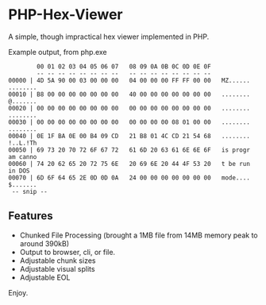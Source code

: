 # PHP-Hex-Viewer
A simple, though impractical hex viewer implemented in PHP.

Example output, from php.exe

```
        00 01 02 03 04 05 06 07   08 09 0A 0B 0C 0D 0E 0F   
        -- -- -- -- -- -- -- --   -- -- -- -- -- -- -- --   
00000 | 4D 5A 90 00 03 00 00 00   04 00 00 00 FF FF 00 00   MZ...... ........ 
00010 | B8 00 00 00 00 00 00 00   40 00 00 00 00 00 00 00   ........ @....... 
00020 | 00 00 00 00 00 00 00 00   00 00 00 00 00 00 00 00   ........ ........ 
00030 | 00 00 00 00 00 00 00 00   00 00 00 00 08 01 00 00   ........ ........ 
00040 | 0E 1F BA 0E 00 B4 09 CD   21 B8 01 4C CD 21 54 68   ........ !..L.!Th 
00050 | 69 73 20 70 72 6F 67 72   61 6D 20 63 61 6E 6E 6F   is progr am canno 
00060 | 74 20 62 65 20 72 75 6E   20 69 6E 20 44 4F 53 20   t be run  in DOS  
00070 | 6D 6F 64 65 2E 0D 0D 0A   24 00 00 00 00 00 00 00   mode.... $....... 
 -- snip --
```

## Features
- Chunked File Processing (brought a 1MB file from 14MB memory peak to around 390kB)
- Output to browser, cli, or file.
- Adjustable chunk sizes
- Adjustable visual splits
- Adjustable EOL

Enjoy.
